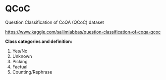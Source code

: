 # QCoC
Question Classification of CoQA (QCoC) dataset

https://www.kaggle.com/saliimiabbas/question-classification-of-coqa-qcoc

<b>Class categories and definition:</b>
1. Yes/No
2. Unknown 
3. Picking
4. Factual
5. Counting/Rephrase
